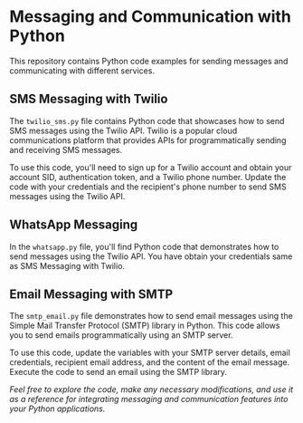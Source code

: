 # Messaging and Communication with Python

This repository contains Python code examples for sending messages and communicating with different services.

## SMS Messaging with Twilio

The `twilio_sms.py` file contains Python code that showcases how to send SMS messages using the Twilio API. Twilio is a popular cloud communications platform that provides APIs for programmatically sending and receiving SMS messages.

To use this code, you'll need to sign up for a Twilio account and obtain your account SID, authentication token, and a Twilio phone number. Update the code with your credentials and the recipient's phone number to send SMS messages using the Twilio API.

## WhatsApp Messaging

In the `whatsapp.py` file, you'll find Python code that demonstrates how to send messages using the Twilio API. You have obtain your credentials same as SMS Messaging with Twilio.

## Email Messaging with SMTP

The `smtp_email.py` file demonstrates how to send email messages using the Simple Mail Transfer Protocol (SMTP) library in Python. This code allows you to send emails programmatically using an SMTP server.

To use this code, update the variables with your SMTP server details, email credentials, recipient email address, and the content of the email message. Execute the code to send an email using the SMTP library.


*Feel free to explore the code, make any necessary modifications, and use it as a reference for integrating messaging and communication features into your Python applications.*
